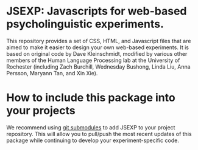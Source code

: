 # JSEXP: Javascripts for web-based psycholinguistic experiments.

This repository provides a set of CSS, HTML, and Javascript files that are aimed to make it easier to design your own web-based experiments. 
It is based on original code by Dave Kleinschmidt, modified by various other members of the Human Language Processing lab at the 
University of Rochester (including Zach Burchill, Wednesday Bushong, Linda Liu, Anna Persson, Maryann Tan, and Xin Xie).

# How to include this package into your projects

We recommend using [git submodules](https://git-scm.com/book/en/v2/Git-Tools-Submodules) to add JSEXP to your project repository. This will 
allow you to pull/push the most recent updates of this package while continuing to develop your experiment-specific code.
